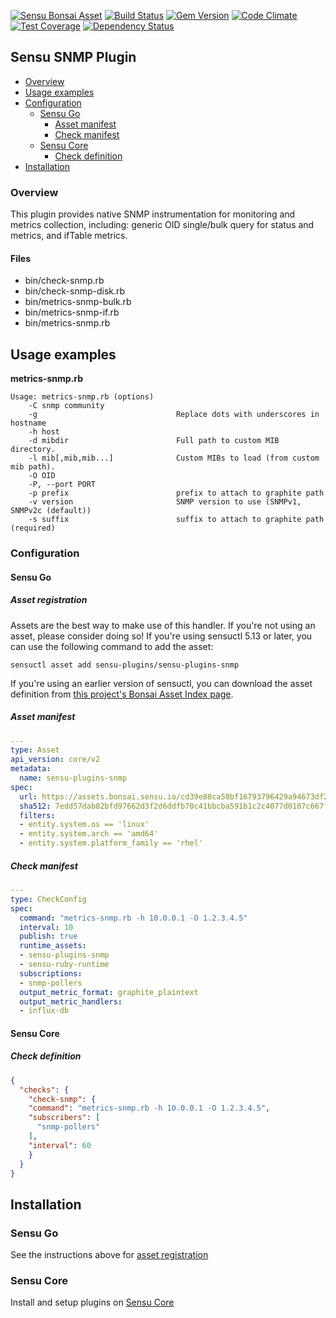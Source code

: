 [![Sensu Bonsai Asset](https://img.shields.io/badge/Bonsai-Download%20Me-brightgreen.svg?colorB=89C967&logo=sensu)](https://bonsai.sensu.io/assets/sensu-plugins/sensu-plugins-snmp)
[![Build Status](https://travis-ci.org/sensu-plugins/sensu-plugins-snmp.svg?branch=master)](https://travis-ci.org/sensu-plugins/sensu-plugins-snmp)
[![Gem Version](https://badge.fury.io/rb/sensu-plugins-snmp.svg)](http://badge.fury.io/rb/sensu-plugins-snmp)
[![Code Climate](https://codeclimate.com/github/sensu-plugins/sensu-plugins-snmp/badges/gpa.svg)](https://codeclimate.com/github/sensu-plugins/sensu-plugins-snmp)
[![Test Coverage](https://codeclimate.com/github/sensu-plugins/sensu-plugins-snmp/badges/coverage.svg)](https://codeclimate.com/github/sensu-plugins/sensu-plugins-snmp)
[![Dependency Status](https://gemnasium.com/sensu-plugins/sensu-plugins-snmp.svg)](https://gemnasium.com/sensu-plugins/sensu-plugins-snmp)

## Sensu SNMP Plugin

- [Overview](#overview)
- [Usage examples](#usage-examples)
- [Configuration](#configuration)
  - [Sensu Go](#sensu-go)
    - [Asset manifest](#asset-manifest)
    - [Check manifest](#check-manifest)
  - [Sensu Core](#sensu-core)
    - [Check definition](#check-definition)
- [Installation](#installation)

### Overview

This plugin provides native SNMP instrumentation for monitoring and metrics collection, including: generic OID single/bulk query for status and metrics, and ifTable metrics.

#### Files
 * bin/check-snmp.rb
 * bin/check-snmp-disk.rb
 * bin/metrics-snmp-bulk.rb
 * bin/metrics-snmp-if.rb
 * bin/metrics-snmp.rb

## Usage examples

**metrics-snmp.rb**
```
Usage: metrics-snmp.rb (options)
    -C snmp community
    -g                               Replace dots with underscores in hostname
    -h host
    -d mibdir                        Full path to custom MIB directory.
    -l mib[,mib,mib...]              Custom MIBs to load (from custom mib path).
    -O OID
    -P, --port PORT
    -p prefix                        prefix to attach to graphite path
    -v version                       SNMP version to use (SNMPv1, SNMPv2c (default))
    -s suffix                        suffix to attach to graphite path (required)
```

### Configuration
#### Sensu Go
##### Asset registration

Assets are the best way to make use of this handler. If you're not using an asset, please consider doing so! If you're using sensuctl 5.13 or later, you can use the following command to add the asset: 

`sensuctl asset add sensu-plugins/sensu-plugins-snmp`

If you're using an earlier version of sensuctl, you can download the asset definition from [this project's Bonsai Asset Index page](https://bonsai.sensu.io/assets/sensu-plugins/sensu-plugins-snmp).

##### Asset manifest

```yaml
---
type: Asset
api_version: core/v2
metadata:
  name: sensu-plugins-snmp
spec:
  url: https://assets.bonsai.sensu.io/cd39e88ca50bf16793796429a94673df208ddb26/sensu-plugins-snmp_3.0.0-pre_centos_linux_amd64.tar.gz
  sha512: 7edd57dab82bfd97662d3f2d6ddfb70c41bbcba591b1c2c4077d0107c667fbd2c64ad2bcef51e0192e18176ade60fde403c4784ac141ba1a932cc65c8c897169
  filters:
  - entity.system.os == 'linux'
  - entity.system.arch == 'amd64'
  - entity.system.platform_family == 'rhel'
```

##### Check manifest

```yaml
---
type: CheckConfig
spec:
  command: "metrics-snmp.rb -h 10.0.0.1 -O 1.2.3.4.5"
  interval: 10
  publish: true
  runtime_assets:
  - sensu-plugins-snmp
  - sensu-ruby-runtime
  subscriptions:
  - snmp-pollers
  output_metric_format: graphite_plaintext
  output_metric_handlers:
  - influx-db
```
#### Sensu Core
##### Check definition
```json
{
  "checks": {
    "check-snmp": {
    "command": "metrics-snmp.rb -h 10.0.0.1 -O 1.2.3.4.5",
    "subscribers": [
      "snmp-pollers"
    ],
    "interval": 60
    }
  }
}
```

## Installation

### Sensu Go

See the instructions above for [asset registration](#asset-registration)

### Sensu Core
Install and setup plugins on [Sensu Core](https://docs.sensu.io/sensu-core/latest/installation/installing-plugins/)
